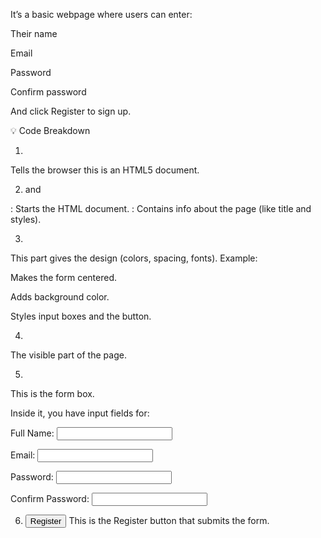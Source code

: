 
It’s a basic webpage where users can enter:

Their name

Email

Password

Confirm password

And click Register to sign up.

💡 Code Breakdown
1. <!DOCTYPE html>
Tells the browser this is an HTML5 document.

2. <html> and <head>
<html>: Starts the HTML document.

<head>: Contains info about the page (like title and styles).

3. <style> ... </style>
This part gives the design (colors, spacing, fonts).
Example:

Makes the form centered.

Adds background color.

Styles input boxes and the button.

4. <body>
The visible part of the page.

5. <form class="signup-form">
This is the form box.

Inside it, you have input fields for:

Full Name: <input type="text">

Email: <input type="email">

Password: <input type="password">

Confirm Password: <input type="password">

6. <button type="submit">Register</button>
This is the Register button that submits the form.
